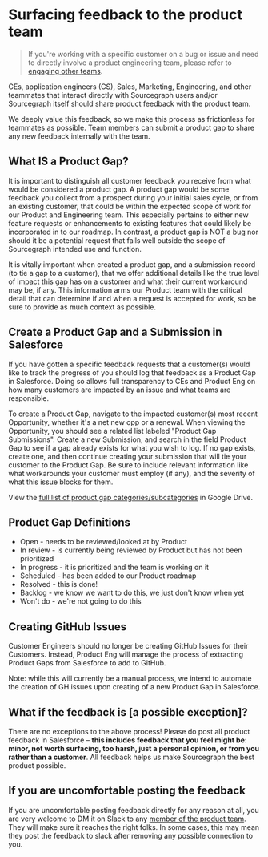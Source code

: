 # Surfacing feedback to the product team

> If you're working with a specific customer on a bug or issue and need to directly involve a product engineering team, please refer to [engaging other teams](../../support/engaging-other-teams.md).

CEs, application engineers (CS), Sales, Marketing, Engineering, and other teammates that interact directly with Sourcegraph users and/or Sourcegraph itself should share product feedback with the product team.

We deeply value this feedback, so we make this process as frictionless for teammates as possible. Team members can submit a product gap to share any new feedback internally with the team.

## What IS a Product Gap?

It is important to distinguish all customer feedback you receive from what would be considered a product gap. A product gap would be some feedback you collect from a prospect during your initial sales cycle, or from an existing customer, that could be within the expected scope of work for our Product and Engineering team. This especially pertains to either new feature requests or enhancements to existing features that could likely be incorporated in to our roadmap. In contrast, a product gap is NOT a bug nor should it be a potential request that falls well outside the scope of Sourcegraph intended use and function.

It is vitally important when created a product gap, and a submission record (to tie a gap to a customer), that we offer additional details like the true level of impact this gap has on a customer and what their current workaround may be, if any. This information arms our Product team with the critical detail that can determine if and when a request is accepted for work, so be sure to provide as much context as possible.

## Create a Product Gap and a Submission in Salesforce

If you have gotten a specific feedback requests that a customer(s) would like to track the progress of you should log that feedback as a Product Gap in Salesforce. Doing so allows full transparency to CEs and Product Eng on how many customers are impacted by an issue and what teams are responsible.

To create a Product Gap, navigate to the impacted customer(s) most recent Opportunity, whether it's a net new opp or a renewal. When viewing the Opportunity, you should see a related list labeled "Product Gap Submissions". Create a new Submission, and search in the field Product Gap to see if a gap already exists for what you wish to log. If no gap exists, create one, and then continue creating your submission that will tie your customer to the Product Gap. Be sure to include relevant information like what workarounds your customer must employ (if any), and the severity of what this issue blocks for them.

View the [full list of product gap categories/subcategories](https://docs.google.com/spreadsheets/d/1lgfIJUGkGW0Cp6yJmOqpR-WcUaWj8LbEAg4jt6EH4oY/edit?usp=sharing) in Google Drive.

## Product Gap Definitions

- Open - needs to be reviewed/looked at by Product
- In review - is currently being reviewed by Product but has not been prioritized
- In progress - it is prioritized and the team is working on it
- Scheduled - has been added to our Product roadmap
- Resolved - this is done!
- Backlog - we know we want to do this, we just don't know when yet
- Won't do - we're not going to do this

## Creating GitHub Issues

Customer Engineers should no longer be creating GitHub Issues for their Customers. Instead, Product Eng will manage the process of extracting Product Gaps from Salesforce to add to GitHub.

Note: while this will currently be a manual process, we intend to automate the creation of GH issues upon creating of a new Product Gap in Salesforce.

## What if the feedback is [a possible exception]?

There are no exceptions to the above process! Please do post all product feedback in Salesforce – **this includes feedback that you feel might be: minor, not worth surfacing, too harsh, just a personal opinion, or from you rather than a customer**. All feedback helps us make Sourcegraph the best product possible.

## If you are uncomfortable posting the feedback

If you are uncomfortable posting feedback directly for any reason at all, you are very welcome to DM it on Slack to any [member of the product team](index.md#members). They will make sure it reaches the right folks. In some cases, this may mean they post the feedback to slack after removing any possible connection to you.
